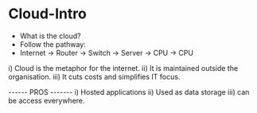# Cloud-Intro

- What is the cloud?
- Follow the pathway:
- Internet -> Router -> Switch -> Server
                               -> CPU
                               -> CPU

i) Cloud is the metaphor for the internet.
ii) It is maintained outside the organisation.
iii) It cuts costs and simplifies IT focus.

------ PROS -------
i) Hosted applications
ii) Used as data storage
iii) can be access everywhere.



  
